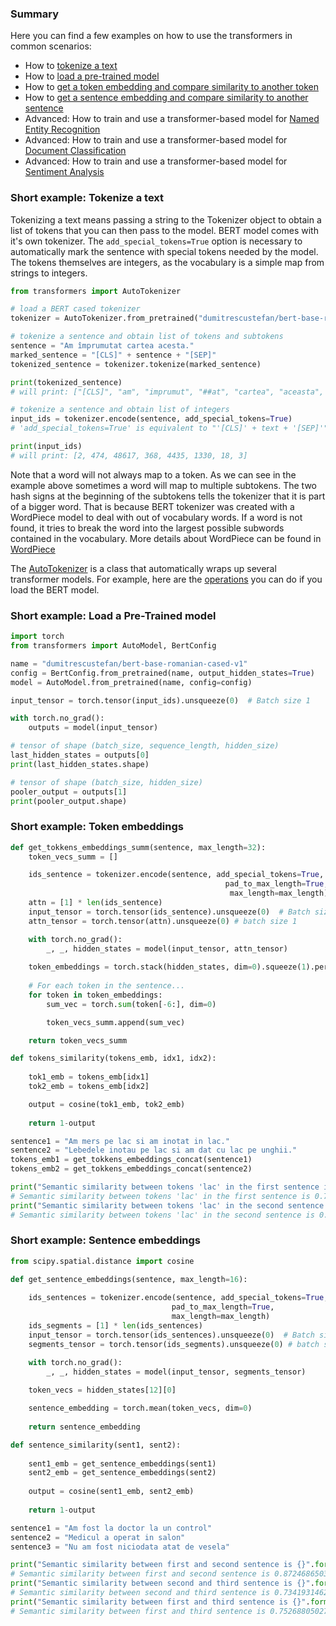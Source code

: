 ### Summary
Here you can find a few examples on how to use the transformers in common scenarios:
 * How to [tokenize a text](#short-example-tokenize-a-text)
 * How to [load a pre-trained model](#short-example-tokenize-a-text)
 * How to [get a token embedding and compare similarity to another token](#short-example-token-embeddings)
 * How to [get a sentence embedding and compare similarity to another sentence](#short-example-sentence-embeddings)
 * Advanced: How to train and use a transformer-based model for [Named Entity Recognition](ner/README.md)
 * Advanced: How to train and use a transformer-based model for [Document Classification](doc_classification/README.md)
 * Advanced: How to train and use a transformer-based model for [Sentiment Analysis](sentiment_analysis/README.md)

### Short example: Tokenize a text

Tokenizing a text means passing a string to the Tokenizer object to obtain a list of tokens that you can then pass to the model. BERT model comes with it's own tokenizer. The ``add_special_tokens=True`` option is necessary to automatically mark the sentence with special tokens needed by the model. The tokens themselves are integers, as the vocabulary is a simple map from strings to integers.
```python
from transformers import AutoTokenizer

# load a BERT cased tokenizer
tokenizer = AutoTokenizer.from_pretrained("dumitrescustefan/bert-base-romanian-cased-v1")

# tokenize a sentence and obtain list of tokens and subtokens
sentence = "Am împrumutat cartea acesta."
marked_sentence = "[CLS]" + sentence + "[SEP]"
tokenized_sentence = tokenizer.tokenize(marked_sentence)

print(tokenized_sentence)
# will print: ["[CLS]", "am", "imprumut", "##at", "cartea", "aceasta", "."," [SEP]"]

# tokenize a sentence and obtain list of integers
input_ids = tokenizer.encode(sentence, add_special_tokens=True)
# 'add_special_tokens=True' is equivalent to "'[CLS]' + text + '[SEP]'"

print(input_ids)
# will print: [2, 474, 48617, 368, 4435, 1330, 18, 3]
```
Note that a word will not always map to a token. As we can see in the example above  sometimes a word will map to multiple subtokens. The two hash signs at the beginning of the subtokens tells the tokenizer that it is part of a bigger word. That is because BERT 
tokenizer was created with a WordPiece model to deal with out of vocabulary words. If a word is not found, it tries to break the word into the largest possible subwords contained in the vocabulary. More details about WordPiece can be found in [WordPiece](https://blog.floydhub.com/tokenization-nlp/)

The [AutoTokenizer](https://huggingface.co/transformers/model_doc/auto.html#autotokenizer) is a class that automatically wraps up several transformer models. For example, here are the [operations](https://huggingface.co/transformers/model_doc/bert.html#berttokenizer) you can do if you load the BERT model.

### Short example: Load a Pre-Trained model

```python
import torch
from transformers import AutoModel, BertConfig

name = "dumitrescustefan/bert-base-romanian-cased-v1"
config = BertConfig.from_pretrained(name, output_hidden_states=True)
model = AutoModel.from_pretrained(name, config=config)

input_tensor = torch.tensor(input_ids).unsqueeze(0)  # Batch size 1

with torch.no_grad():
    outputs = model(input_tensor)

# tensor of shape (batch_size, sequence_length, hidden_size)
last_hidden_states = outputs[0]
print(last_hidden_states.shape)

# tensor of shape (batch_size, hidden_size)
pooler_output = outputs[1]
print(pooler_output.shape)
```

### Short example: Token embeddings

```python
def get_tokkens_embeddings_summ(sentence, max_length=32):
    token_vecs_summ = []

    ids_sentence = tokenizer.encode(sentence, add_special_tokens=True,
                                                pad_to_max_length=True,
                                                 max_length=max_length)
    attn = [1] * len(ids_sentence)
    input_tensor = torch.tensor(ids_sentence).unsqueeze(0)  # Batch size 1
    attn_tensor = torch.tensor(attn).unsqueeze(0) # batch size 1 

    with torch.no_grad():
        _, _, hidden_states = model(input_tensor, attn_tensor)
                                    
    token_embeddings = torch.stack(hidden_states, dim=0).squeeze(1).permute(1,0,2)
    
    # For each token in the sentence...
    for token in token_embeddings:
        sum_vec = torch.sum(token[-6:], dim=0)

        token_vecs_summ.append(sum_vec)

    return token_vecs_summ

def tokens_similarity(tokens_emb, idx1, idx2):
    
    tok1_emb = tokens_emb[idx1]
    tok2_emb = tokens_emb[idx2]

    output = cosine(tok1_emb, tok2_emb)
    
    return 1-output

sentence1 = "Am mers pe lac si am inotat in lac."
sentence2 = "Lebedele inotau pe lac si am dat cu lac pe unghii."
tokens_emb1 = get_tokkens_embeddings_concat(sentence1)
tokens_emb2 = get_tokkens_embeddings_concat(sentence2)

print("Semantic similarity between tokens 'lac' in the first sentence is {}".format(tokens_similarity(tokens_emb1, 3, 9)))
# Semantic similarity between tokens 'lac' in the first sentence is 0.7684007287025452
print("Semantic similarity between tokens 'lac' in the second sentence is {}".format(tokens_similarity(tokens_emb2, 6, 11)))
# Semantic similarity between tokens 'lac' in the second sentence is 0.6081207394599915
```


### Short example: Sentence embeddings

```python
from scipy.spatial.distance import cosine

def get_sentence_embeddings(sentence, max_length=16):
    
    ids_sentences = tokenizer.encode(sentence, add_special_tokens=True,
                                    pad_to_max_length=True,
                                    max_length=max_length)
    ids_segments = [1] * len(ids_sentences)
    input_tensor = torch.tensor(ids_sentences).unsqueeze(0)  # Batch size 1
    segments_tensor = torch.tensor(ids_segments).unsqueeze(0) # batch size 1 

    with torch.no_grad():
        _, _, hidden_states = model(input_tensor, segments_tensor)
    
    token_vecs = hidden_states[12][0]

    sentence_embedding = torch.mean(token_vecs, dim=0)
    
    return sentence_embedding

def sentence_similarity(sent1, sent2):
    
    sent1_emb = get_sentence_embeddings(sent1)
    sent2_emb = get_sentence_embeddings(sent2)
    
    output = cosine(sent1_emb, sent2_emb)
    
    return 1-output

sentence1 = "Am fost la doctor la un control"
sentence2 = "Medicul a operat in salon"
sentence3 = "Nu am fost niciodata atat de vesela"

print("Semantic similarity between first and second sentence is {}".format(sentence_similarity(sentence1, sentence2)))
# Semantic similarity between first and second sentence is 0.8724686503410339
print("Semantic similarity between second and third sentence is {}".format(sentence_similarity(sentence2, sentence3)))
# Semantic similarity between second and third sentence is 0.7341931462287903
print("Semantic similarity between first and third sentence is {}".format(sentence_similarity(sentence1, sentence3)))
# Semantic similarity between first and third sentence is 0.7526880502700806
```
